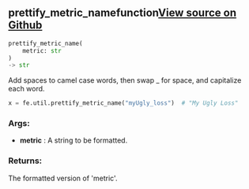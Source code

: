 ## prettify_metric_name<span class="tag">function</span><a class="sourcelink" href=https://github.com/fastestimator/fastestimator/blob/r1.0/fastestimator/util/util.py/#L224-L237>View source on Github</a>
```python
prettify_metric_name(
	metric: str
)
-> str
```
Add spaces to camel case words, then swap _ for space, and capitalize each word.

```python
x = fe.util.prettify_metric_name("myUgly_loss")  # "My Ugly Loss"
```


<h3>Args:</h3>

* **metric** :  A string to be formatted.

<h3>Returns:</h3>
    The formatted version of 'metric'.

